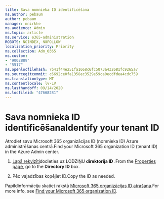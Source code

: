 ```yaml
---
title: Sava nomnieka ID identificēšana
ms.author: pebaum
author: pebaum
manager: mnirkhe
ms.audience: Admin
ms.topic: article
ms.service: o365-administration
ROBOTS: NOINDEX, NOFOLLOW
localization_priority: Priority
ms.collection: Adm_O365
ms.custom:
- "9002889"
- "5517"
ms.openlocfilehash: 7b41f44e251fa1668c6fc5073a432681fc9265a7
ms.sourcegitcommit: c6692ce0fa1358ec3529e59ca0ecdfdea4cdc759
ms.translationtype: MT
ms.contentlocale: lv-LV
ms.lasthandoff: 09/14/2020
ms.locfileid: "47668281"
---
```

# <a name="identify-your-tenant-id"></a><span data-ttu-id="3dd83-102">Sava nomnieka ID identificēšana</span><span class="sxs-lookup"><span data-stu-id="3dd83-102">Identify your tenant ID</span></span>

<span data-ttu-id="3dd83-103">Atrodiet savu Microsoft 365 organizācijas ID (nomnieka ID) Azure administrēšanas centrā.</span><span class="sxs-lookup"><span data-stu-id="3dd83-103">Find your Microsoft 365 organization ID (tenant ID) in the Azure Admin center.</span></span>

1. <span data-ttu-id="3dd83-104">[Lapā rekvizīti](https://aka.ms/AzurePropertiesPage)dodieties uz LODZIŅU **direktorija ID** .</span><span class="sxs-lookup"><span data-stu-id="3dd83-104">From the [Properties page](https://aka.ms/AzurePropertiesPage), go to the **Directory ID** box.</span></span>

2. <span data-ttu-id="3dd83-105">Pēc vajadzības kopējiet ID.</span><span class="sxs-lookup"><span data-stu-id="3dd83-105">Copy the ID as needed.</span></span>

<span data-ttu-id="3dd83-106">Papildinformāciju skatiet rakstā [Microsoft 365 organizācijas ID atrašana](https://docs.microsoft.com/onedrive/find-your-office-365-tenant-id).</span><span class="sxs-lookup"><span data-stu-id="3dd83-106">For more info, see [Find your Microsoft 365 organization ID](https://docs.microsoft.com/onedrive/find-your-office-365-tenant-id).</span></span>
